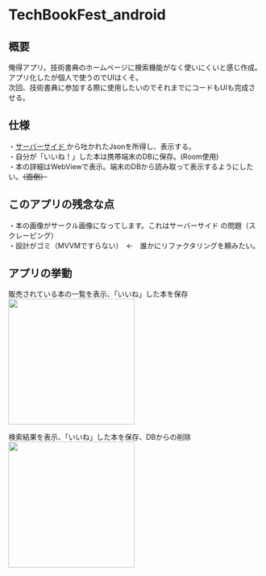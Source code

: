 # TechBookFest_android

## 概要
俺得アプリ。技術書典のホームページに検索機能がなく使いにくいと感じ作成。アプリ化したが個人で使うのでUIはくそ。  
次回、技術書典に参加する際に使用したいのでそれまでにコードもUIも完成させる。

## 仕様
・[サーバーサイド ](https://github.com/hmarf/TechBookFest_serverside)
から吐かれたJsonを所得し、表示する。  
・自分が「いいね！」した本は携帯端末のDBに保存。(Room使用)   
・本の詳細はWebViewで表示。端末のDBから読み取って表示するようにしたい。~~（面倒）~~

## このアプリの残念な点
・本の画像がサークル画像になってします。これはサーバーサイド の問題（スクレーピング）  
・設計がゴミ（MVVMですらない）　←　誰かにリファクタリングを頼みたい。  

## アプリの挙動
販売されている本の一覧を表示、「いいね」した本を保存  
<img src="https://github.com/hmarf/TechBookFest_android/blob/feature/UpLoadGif/first.gif" width="250px">  
  
検索結果を表示、「いいね」した本を保存、DBからの削除  
<img src="https://github.com/hmarf/TechBookFest_android/blob/feature/UpLoadGif/second.gif" width="250px">
